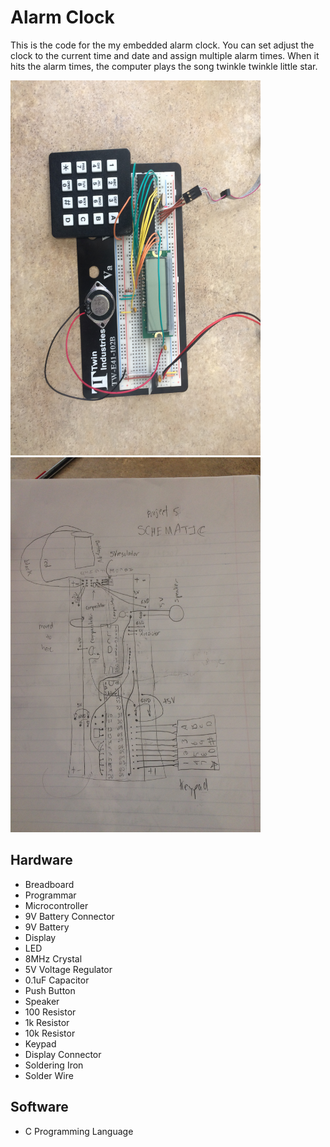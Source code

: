 # Alarm Clock
This is the code for the my embedded alarm clock. You can set adjust the clock to the current time and date and assign multiple alarm times. When it hits the alarm times, the computer plays the song twinkle twinkle little star.


<img src="Picture.jpeg" width="400" height="600">
<img src="Schematic.jpeg" width="400" height="600">


## Hardware
- Breadboard
- Programmar
- Microcontroller
- 9V Battery Connector
- 9V Battery
- Display
- LED
- 8MHz Crystal
- 5V Voltage Regulator
- 0.1uF Capacitor
- Push Button
- Speaker
- 100 Resistor
- 1k Resistor
- 10k Resistor
- Keypad
- Display Connector
- Soldering Iron
- Solder Wire

## Software
- C Programming Language

